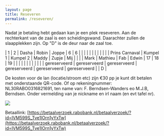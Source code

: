 ```yaml
---
layout: page
title: Reseveren
permalink: /reseveren/
---
```


Nadat je betaling hebt gedaan kan je een plek reseveren. Aan de rechterkant van de zaal is een scheidingswand. Daarachter zullen de slaapplekken zijn. Op "D" is de deur naar de zaal toe.

| 1 | 2 | Dasha | Robin | Joppe | 6 | 6 |  |
|   |   |   |   |   |   |   |   |
| Prins Carnaval | Kumpel 1 | Kumpel 2 | Maddy | Zupje | Mij |   |  |
| Mark | Mathieu | Fab | Edwin | 17 | 18 | 19 |   |
|   |   |   |   |   |   |   |   |
| gereserveerd | gereserveerd | gereserveerd  | gereserveerd | gereserveerd | gereserveerd |   | D  |

De kosten voor de lan (locatie/stroom etc) zijn €30 pp je kunt dit betalen met onderstaande QR-code. Of op rekeningnummer: NL30RABO0316821691, ten name van: F. Berndsen-Wanders eo M.J.B, Berndsen. Onder vermelding van je nickname en irl naam (en evt tafel nr).

<img src="https://cdn.discordapp.com/attachments/1047843520049852427/1327565204434845737/Screenshot_20250111_100945_com.discord.png?ex=678386f1&is=67823571&hm=e651b6390eaa68b9e562b830b1f6d6adf1f22d68b33fca13ba01349122a0a502&" />

Betaallink: [https://betaalverzoek.rabobank.nl/betaalverzoek/?id=IVM599S_Tve1lOrn1yYxTw](https://betaalverzoek.rabobank.nl/betaalverzoek/?id=IVM599S_Tve1lOrn1yYxTw)

